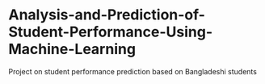 # Analysis-and-Prediction-of-Student-Performance-Using-Machine-Learning
Project on student performance prediction based on Bangladeshi students
